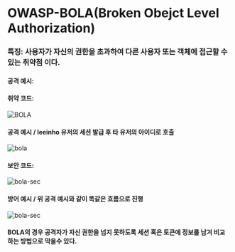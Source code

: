 # OWASP-BOLA(Broken Obejct Level Authorization)
### 특징: 사용자가 자신의 권한을 초과하여 다른 사용자 또는 객체에 접근할 수 있는 취약점 이다.  
#### 공격 예시:
#### 취약 코드:
![BOLA](https://github.com/user-attachments/assets/46eeac18-1fbb-40b1-a856-458b66d9429f)
#### 공격 예시 / leeinho 유저의 세션 발급 후 타 유저의 아이디로 호출
![bola](https://github.com/user-attachments/assets/6ef0aa6e-725c-4189-b02a-af275f8f7a87)
#### 보안 코드:
![bola-sec](https://github.com/user-attachments/assets/bb9cf8c3-4712-43fe-b655-5ccbf5a6e866)
#### 방어 예시 / 위 공격 예시와 같이 똑같은 흐름으로 진행
![bola-sec](https://github.com/user-attachments/assets/e01af3d4-c8fa-42c5-8879-f5e73684ab63)
#### BOLA의 경우 공격자가 자신 권한을 넘지 못하도록 세션 혹은 토큰에 정보를 남겨 비교 하는 방법으로 막을수 있다.




